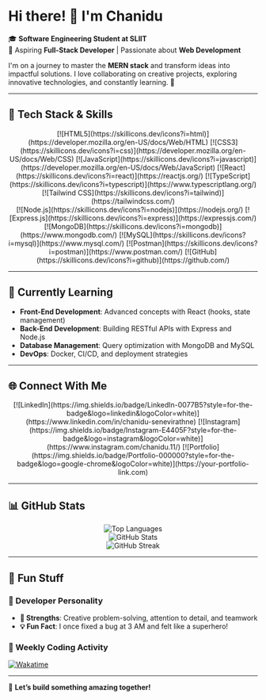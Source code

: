 <!-- GitHub Profile README -->

# Hi there! 👋 I'm Chanidu

🎓 **Software Engineering Student at SLIIT**  
🌟 Aspiring **Full-Stack Developer** | Passionate about **Web Development**

I'm on a journey to master the **MERN stack** and transform ideas into impactful solutions. I love collaborating on
creative projects, exploring innovative technologies, and constantly learning. 🚀

---

## 🔧 Tech Stack & Skills

<div align="center">
  <!-- Row 1 -->
  [![HTML5](https://skillicons.dev/icons?i=html)](https://developer.mozilla.org/en-US/docs/Web/HTML)
  [![CSS3](https://skillicons.dev/icons?i=css)](https://developer.mozilla.org/en-US/docs/Web/CSS)
  [![JavaScript](https://skillicons.dev/icons?i=javascript)](https://developer.mozilla.org/en-US/docs/Web/JavaScript)
  [![React](https://skillicons.dev/icons?i=react)](https://reactjs.org/)
  [![TypeScript](https://skillicons.dev/icons?i=typescript)](https://www.typescriptlang.org/)
  [![Tailwind CSS](https://skillicons.dev/icons?i=tailwind)](https://tailwindcss.com/)
</div>

<div align="center">
  <!-- Row 2 -->
  [![Node.js](https://skillicons.dev/icons?i=nodejs)](https://nodejs.org/)
  [![Express.js](https://skillicons.dev/icons?i=express)](https://expressjs.com/)
  [![MongoDB](https://skillicons.dev/icons?i=mongodb)](https://www.mongodb.com/)
  [![MySQL](https://skillicons.dev/icons?i=mysql)](https://www.mysql.com/)
  [![Postman](https://skillicons.dev/icons?i=postman)](https://www.postman.com/)
  [![GitHub](https://skillicons.dev/icons?i=github)](https://github.com/)
</div>

---

## 🌱 Currently Learning

- **Front-End Development**: Advanced concepts with React (hooks, state management)
- **Back-End Development**: Building RESTful APIs with Express and Node.js
- **Database Management**: Query optimization with MongoDB and MySQL
- **DevOps**: Docker, CI/CD, and deployment strategies

---

## 🌐 Connect With Me

<div align="center">
  [![LinkedIn](https://img.shields.io/badge/LinkedIn-0077B5?style=for-the-badge&logo=linkedin&logoColor=white)](https://www.linkedin.com/in/chanidu-senevirathne)  
  [![Instagram](https://img.shields.io/badge/Instagram-E4405F?style=for-the-badge&logo=instagram&logoColor=white)](https://www.instagram.com/chanidu.11/)  
  [![Portfolio](https://img.shields.io/badge/Portfolio-000000?style=for-the-badge&logo=google-chrome&logoColor=white)](https://your-portfolio-link.com)
</div>

---

## 📊 GitHub Stats

<div align="center">
  <img src="https://github-readme-stats.vercel.app/api/top-langs?username=chaan-slipz&show_icons=true&locale=en&layout=compact" alt="Top Languages" />
</div>  

<div align="center">
  <img src="https://github-readme-stats.vercel.app/api?username=chaan-slipz&show_icons=true&locale=en" alt="GitHub Stats" />
</div>  

<div align="center">
  <img src="https://github-readme-streak-stats.herokuapp.com/?user=chaan-slipz" alt="GitHub Streak" />
</div>

---

## 🌟 Fun Stuff

### 🎨 Developer Personality

- **🧠 Strengths**: Creative problem-solving, attention to detail, and teamwork
- **💡 Fun Fact**: I once fixed a bug at 3 AM and felt like a superhero!

### 📅 Weekly Coding Activity

[![Wakatime](https://wakatime.com/badge/user/your-wakatime-user-id.svg)](https://wakatime.com/)

---

🚀 **Let’s build something amazing together!**  
